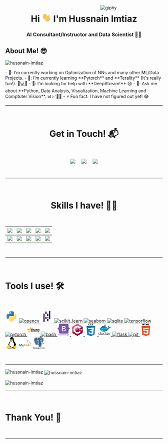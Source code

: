 
[<img align='right' src="https://media.giphy.com/media/M9gbBd9nbDrOTu1Mqx/giphy.gif" width="200" alt="giphy">](https://t.me/voko_aleksey)
<!--
<p align="center">
  <img src="assets/flag-banner.jpg" height="200"/>
</p>
-->
<h1 align="center">Hi <img src="https://raw.githubusercontent.com/ABSphreak/ABSphreak/master/gifs/Hi.gif" width="30px"> I'm Hussnain Imtiaz<a></h1>
<h3 align="center"> AI Consultant/Instructor and Data Scientist 👨‍🔬</h3>
<h2>About Me! 😎</h2>
<p align="left"> <img src="https://komarev.com/ghpvc/?username=hussnain-imtiaz&label=Profile%20views&color=0e75b6&style=flat" alt="hussnain-imtiaz" /> </p>     
- 🔭: I’m currently working on Optimization of NNs and many other ML/Data Projects.
- 🌱: I’m currently learning **Pytorch** and **Terality** (It's really fun!). 🧠💻🤖
- 🤔: I’m looking for help with **DeepStream!** 😅
- 💬: Ask me about **Python, Data Analysis, Visualization, Machine Learning and Comptuter Vision**. 📊📈🤖🧠
- ⚡  Fun fact: I have not figured out yet! 😂
 
<hr>
<Br>
<h1 align="center">Get in Touch! 📬</h1>
<Br>
<p align="center">
<a href="https://api.whatsapp.com/send?phone=923111415961&text=Hi%20Hussnain!%20" target="blank"><img align="center" src="https://img.shields.io/badge/Whatsapp-Ping%20me-green"/></a> &nbsp;&nbsp;&nbsp;  
<a href="mailto:hussnainimtiaz0@gmail.com" target="blank"><img align="center" src="https://img.shields.io/badge/Email-Write%20Me-red" /></a>    &nbsp;&nbsp;&nbsp;       
<a href="https://www.linkedin.com/in/hussnain1/" target="blank"><img align="center" src="https://img.shields.io/badge/LinkedIn-Connect-blue" /></a>
</p>
  
<Br>
<hr>
<Br>
<h1 align="center">Skills I have! 🤸‍♂</h1>
<Br>
  
|![](https://img.shields.io/badge/Machine%20Learning-brightgreen?style=for-the-badge)|![](https://img.shields.io/badge/ML-Supervized%20Learning-brightgreen?style=for-the-badge)|![](https://img.shields.io/badge/ML-Unsupervized%20Learning-brightgreen?style=for-the-badge)|![](https://img.shields.io/badge/Web%20Scraping-red?style=for-the-badge)|![](https://img.shields.io/badge/Dashboards-red?style=for-the-badge)|
|---|---|---|---|---|
|![](https://img.shields.io/badge/Data%20Science-blue?style=for-the-badge)|![](https://img.shields.io/badge/DS-Data%20Cleaning-blue?style=for-the-badge)|![](https://img.shields.io/badge/DS-Data%20Analysis-blue?style=for-the-badge)|![](https://img.shields.io/badge/DS-Data%20Visualization-blue?style=for-the-badge)|![](https://img.shields.io/badge/And%20More!-yellow?style=for-the-badge)|
  
  
<Br>
<hr>
<Br>
<h1>Tools I use! 🛠️</h1>
<Br>
 
<p align="left"> 
<a href="https://www.python.org" target="_blank" rel="noreferrer"> <img src="https://raw.githubusercontent.com/devicons/devicon/master/icons/python/python-original.svg" alt="python" width="40" height="40"/> </a>
<a href="https://opencv.org/" target="_blank" rel="noreferrer"> <img src="https://www.vectorlogo.zone/logos/opencv/opencv-icon.svg" alt="opencv" width="40" height="40"/> </a> <a href="https://pandas.pydata.org/" target="_blank" rel="noreferrer"> <img src="https://raw.githubusercontent.com/devicons/devicon/2ae2a900d2f041da66e950e4d48052658d850630/icons/pandas/pandas-original.svg" alt="pandas" width="40" height="40"/> </a> 
<a href="https://scikit-learn.org/" target="_blank" rel="noreferrer"> <img src="https://upload.wikimedia.org/wikipedia/commons/0/05/Scikit_learn_logo_small.svg" alt="scikit_learn" width="40" height="40"/> </a> <a href="https://seaborn.pydata.org/" target="_blank" rel="noreferrer"> <img src="https://seaborn.pydata.org/_images/logo-mark-lightbg.svg" alt="seaborn" width="40" height="40"/> </a> <a href="https://www.sqlite.org/" target="_blank" rel="noreferrer"> <img src="https://www.vectorlogo.zone/logos/sqlite/sqlite-icon.svg" alt="sqlite" width="40" height="40"/> </a> 
<a href="https://www.tensorflow.org" target="_blank" rel="noreferrer"> <img src="https://www.vectorlogo.zone/logos/tensorflow/tensorflow-icon.svg" alt="tensorflow" width="40" height="40"/> </a>   
<a href="https://pytorch.org/" target="_blank" rel="noreferrer"> <img src="https://www.vectorlogo.zone/logos/pytorch/pytorch-icon.svg" alt="pytorch" width="40" height="40"/> </a>   
<a href="https://aws.amazon.com" target="_blank" rel="noreferrer"> <img src="https://raw.githubusercontent.com/devicons/devicon/master/icons/amazonwebservices/amazonwebservices-original-wordmark.svg" alt="aws" width="40" height="40"/> </a> 
<a href="https://www.gnu.org/software/bash/" target="_blank" rel="noreferrer"> <img src="https://www.vectorlogo.zone/logos/gnu_bash/gnu_bash-icon.svg" alt="bash" width="40" height="40"/> </a> 
<a href="https://getbootstrap.com" target="_blank" rel="noreferrer"> <img src="https://raw.githubusercontent.com/devicons/devicon/master/icons/bootstrap/bootstrap-plain-wordmark.svg" alt="bootstrap" width="40" height="40"/> </a> 
<a href="https://www.w3schools.com/cpp/" target="_blank" rel="noreferrer"> <img src="https://raw.githubusercontent.com/devicons/devicon/master/icons/cplusplus/cplusplus-original.svg" alt="cplusplus" width="40" height="40"/> </a> 
<a href="https://www.w3schools.com/css/" target="_blank" rel="noreferrer"> <img src="https://raw.githubusercontent.com/devicons/devicon/master/icons/css3/css3-original-wordmark.svg" alt="css3" width="40" height="40"/> </a> 
<a href="https://www.docker.com/" target="_blank" rel="noreferrer"> <img src="https://raw.githubusercontent.com/devicons/devicon/master/icons/docker/docker-original-wordmark.svg" alt="docker" width="40" height="40"/> </a> 
<a href="https://flask.palletsprojects.com/" target="_blank" rel="noreferrer"> <img src="https://www.vectorlogo.zone/logos/pocoo_flask/pocoo_flask-icon.svg" alt="flask" width="40" height="40"/> </a> 
<a href="https://git-scm.com/" target="_blank" rel="noreferrer"> <img src="https://www.vectorlogo.zone/logos/git-scm/git-scm-icon.svg" alt="git" width="40" height="40"/> </a> <a href="https://www.w3.org/html/" target="_blank" rel="noreferrer"> <img src="https://raw.githubusercontent.com/devicons/devicon/master/icons/html5/html5-original-wordmark.svg" alt="html5" width="40" height="40"/> </a> 
<a href="https://www.linux.org/" target="_blank" rel="noreferrer"> <img src="https://raw.githubusercontent.com/devicons/devicon/master/icons/linux/linux-original.svg" alt="linux" width="40" height="40"/> </a> 
<a href="https://www.mysql.com/" target="_blank" rel="noreferrer"> <img src="https://raw.githubusercontent.com/devicons/devicon/master/icons/mysql/mysql-original-wordmark.svg" alt="mysql" width="40" height="40"/> </a> 
<a href="https://www.postgresql.org" target="_blank" rel="noreferrer"> 
<img src="https://raw.githubusercontent.com/devicons/devicon/master/icons/postgresql/postgresql-original-wordmark.svg" alt="postgresql" width="40" height="40"/> </a> 

</p>

<Br>
<hr>

<p><img align="left" src="https://github-readme-stats.vercel.app/api/top-langs?username=hussnain-imtiaz&show_icons=true&locale=en&layout=compact" alt="hussnain-imtiaz" /></p>

<p>&nbsp;<img align="center" src="https://github-readme-stats.vercel.app/api?username=hussnain-imtiaz&show_icons=true&locale=en" alt="hussnain-imtiaz" /></p>

<p><img align="center" src="https://github-readme-streak-stats.herokuapp.com/?user=hussnain-imtiaz&" alt="hussnain-imtiaz" /></p>

<hr>

<Br>
<h1>Thank You! 🤵 </h1>
<Br>

------

